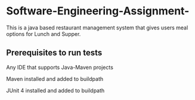 # Software-Engineering-Assignment-

This is a java based restaurant management system that gives users meal options for Lunch and Supper.

## Prerequisites to run tests

Any IDE that supports Java-Maven projects

Maven installed and added to buildpath

JUnit 4 installed and added to buildpath


